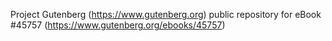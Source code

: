 Project Gutenberg (https://www.gutenberg.org) public repository for eBook #45757 (https://www.gutenberg.org/ebooks/45757)
